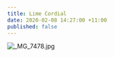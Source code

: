 ```yaml
---
title: Lime Cordial
date: 2020-02-08 14:27:00 +11:00
published: false
---
```


![_MG_7478.jpg](/uploads/_MG_7478.jpg)

